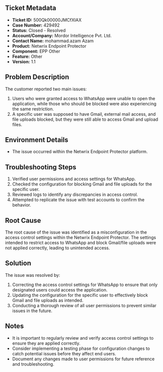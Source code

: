 ## Ticket Metadata
- **Ticket ID:** 500Qk00000JMCfXIAX
- **Case Number:** 429492
- **Status:** Closed - Resolved
- **Account/Company:** Mordor Intelligence Pvt. Ltd.
- **Contact Name:** mohammad.azam Azam
- **Product:** Netwrix Endpoint Protector
- **Component:** EPP Other
- **Feature:** Other
- **Version:** 1.1

## Problem Description
The customer reported two main issues:
1. Users who were granted access to WhatsApp were unable to open the application, while those who should be blocked were also experiencing the same restriction.
2. A specific user was supposed to have Gmail, external mail access, and file uploads blocked, but they were still able to access Gmail and upload files.

## Environment Details
- The issue occurred within the Netwrix Endpoint Protector platform.

## Troubleshooting Steps
1. Verified user permissions and access settings for WhatsApp.
2. Checked the configuration for blocking Gmail and file uploads for the specific user.
3. Reviewed logs to identify any discrepancies in access control.
4. Attempted to replicate the issue with test accounts to confirm the behavior.

## Root Cause
The root cause of the issue was identified as a misconfiguration in the access control settings within the Netwrix Endpoint Protector. The settings intended to restrict access to WhatsApp and block Gmail/file uploads were not applied correctly, leading to unintended access.

## Solution
The issue was resolved by:
1. Correcting the access control settings for WhatsApp to ensure that only designated users could access the application.
2. Updating the configuration for the specific user to effectively block Gmail and file uploads as intended.
3. Conducting a thorough review of all user permissions to prevent similar issues in the future.

## Notes
- It is important to regularly review and verify access control settings to ensure they are applied correctly.
- Consider implementing a testing phase for configuration changes to catch potential issues before they affect end users.
- Document any changes made to user permissions for future reference and troubleshooting.